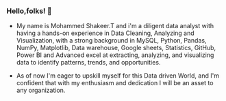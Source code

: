 ### Hello,folks! 👋

<!--
**shakeerth10/shakeerth10** is a ✨ _special_ ✨ repository because its `README.md` (this file) appears on your GitHub profile.

Here are some ideas to get you started:

- 🔭 I’m currently working on ...
- 🌱 I’m currently learning ...
- 👯 I’m looking to collaborate on ...
- 🤔 I’m looking for help with ...
- 💬 Ask me about ...
- 📫 How to reach me: ...
- 😄 Pronouns: ...
- ⚡ Fun fact: ...
-->
- My name is Mohammed Shakeer.T and i'm a diligent data analyst with having a hands-on experience in Data Cleaning, Analyzing and Visualization, with a strong background in MySQL, Python, Pandas, NumPy, Matplotlib, Data warehouse, Google sheets, Statistics, GitHub, Power BI and Advanced excel at extracting, analyzing, and visualizing data to identify patterns, trends, and opportunities.

- As of now I'm eager to upskill myself for this Data driven World, and I'm confident that with my enthusiasm and dedication I will be an asset to any organization.
